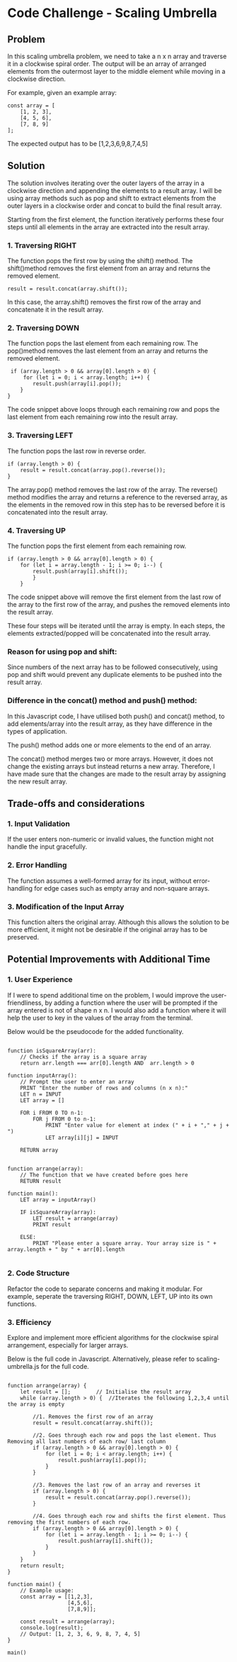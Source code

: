 # Code Challenge - Scaling Umbrella

## Problem

In this scaling umbrella problem, we need to take a n x n array and traverse it in a clockwise spiral order. The output will be an array of arranged elements from the outermost layer to the middle element while moving in a clockwise direction.

For example, given an example array:

```
const array = [
    [1, 2, 3],
    [4, 5, 6],
    [7, 8, 9]
];
```
The expected output has to be [1,2,3,6,9,8,7,4,5]

## Solution

The solution involves iterating over the outer layers of the array in a clockwise direction and appending the elements to a result array. I will be using array methods such as pop and shift to extract elements from the outer layers in a clockwise order and concat to build the final result array.

Starting from the first element, the function iteratively performs these four steps until all elements in the array are extracted into the result array.

### 1. Traversing RIGHT

The function pops the first row by using the shift() method. The shift()method removes the first element from an array and returns the removed element. 

```
result = result.concat(array.shift()); 
```

In this case, the array.shift() removes the first row of the array and concatenate it in the result array.

### 2. Traversing DOWN

The function pops the last element from each remaining row. The pop()method removes the last element from an array and returns the removed element.

```
 if (array.length > 0 && array[0].length > 0) {
     for (let i = 0; i < array.length; i++) {
        result.push(array[i].pop());
    }
}
```

The code snippet above loops through each remaining row and pops the last element from each remaining row into the result array.

### 3. Traversing LEFT

The function pops the last row in reverse order.

```
if (array.length > 0) {
    result = result.concat(array.pop().reverse());
}
```

The array.pop() method removes the last row of the array. The reverse() method modifies the array and returns a reference to the reversed array, as the elements in the removed row in this step has to be reversed before it is concatenated into the result array.

### 4. Traversing UP
The function pops the first element from each remaining row.

```
if (array.length > 0 && array[0].length > 0) {
    for (let i = array.length - 1; i >= 0; i--) {
        result.push(array[i].shift());
        }
    }
```

The code snippet above will remove the first element from the last row of the array to the first row of the array, and pushes the removed elements into the result array.

These four steps will be iterated until the array is empty.
In each steps, the elements extracted/popped will be concatenated into the result array. 

### Reason for using pop and shift:
Since numbers of the next array has to be followed consecutively, using pop and shift would prevent any duplicate elements to be pushed into the result array.

### Difference in the concat() method and push() method:
In this Javascript code, I have utilised both push() and concat() method, to add elements/array into the result array, as they have difference in the types of application.

The push() method adds one or more elements to the end of an array.

The concat() method merges two or more arrays. However, it does not change the existing arrays but instead returns a new array. Therefore, I have made sure that the changes are made to the result array by assigning the new result array.

## Trade-offs and considerations

### 1. Input Validation
If the user enters non-numeric or invalid values, the function might not handle the input gracefully.

### 2. Error Handling
The function assumes a well-formed array for its input, without error-handling for edge cases such as empty array and non-square arrays.

### 3. Modification of the Input Array
This function alters the original array. Although this allows the solution to be more efficient, it might not be desirable if the original array has to be preserved.

## Potential Improvements with Additional Time

### 1. User Experience
If I were to spend additional time on the problem, I would improve the user-friendliness, by adding a function where the user will be prompted if the array entered is not of shape n x n. I would also add a function where it will help the user to key in the values of the array from the terminal.

Below would be the pseudocode for the added functionality.

```

function isSquareArray(arr):
    // Checks if the array is a square array 
    return arr.length === arr[0].length AND  arr.length > 0

function inputArray():
    // Prompt the user to enter an array
    PRINT "Enter the number of rows and columns (n x n):"
    LET n = INPUT
    LET array = []

    FOR i FROM 0 TO n-1:
        FOR j FROM 0 to n-1:
            PRINT "Enter value for element at index (" + i + "," + j + ")
            LET array[i][j] = INPUT

    RETURN array


function arrange(array):
    // The function that we have created before goes here
    RETURN result

function main(): 
    LET array = inputArray()

    IF isSquareArray(array):
        LET result = arrange(array)
        PRINT result

    ELSE:
        PRINT "Please enter a square array. Your array size is " + array.length + " by " + arr[0].length
    
```

### 2. Code Structure
Refactor the code to separate concerns and making it modular. For example, seperate the traversing RIGHT, DOWN, LEFT, UP into its own functions. 

### 3. Efficiency
Explore and implement more efficient algorithms for the clockwise spiral arrangement, especially for larger arrays.

Below is the full code in Javascript. Alternatively, please refer to scaling-umbrella.js for the full code.

```

function arrange(array) {
    let result = [];        // Initialise the result array
    while (array.length > 0) {  //Iterates the following 1,2,3,4 until the array is empty
        
        //1. Removes the first row of an array
        result = result.concat(array.shift());
        
        //2. Goes through each row and pops the last element. Thus Removing all last numbers of each row/ last column
        if (array.length > 0 && array[0].length > 0) {
            for (let i = 0; i < array.length; i++) {
                result.push(array[i].pop());
            }
        }
        
        //3. Removes the last row of an array and reverses it
        if (array.length > 0) {
            result = result.concat(array.pop().reverse());
        }
        
        //4. Goes through each row and shifts the first element. Thus removing the first numbers of each row.
        if (array.length > 0 && array[0].length > 0) {
            for (let i = array.length - 1; i >= 0; i--) {
                result.push(array[i].shift());
            }
        }
    }
    return result;
}

function main() {
    // Example usage:
    const array = [[1,2,3],
                   [4,5,6],
                   [7,8,9]];

    const result = arrange(array);
    console.log(result);
    // Output: [1, 2, 3, 6, 9, 8, 7, 4, 5]
}

main()

```
